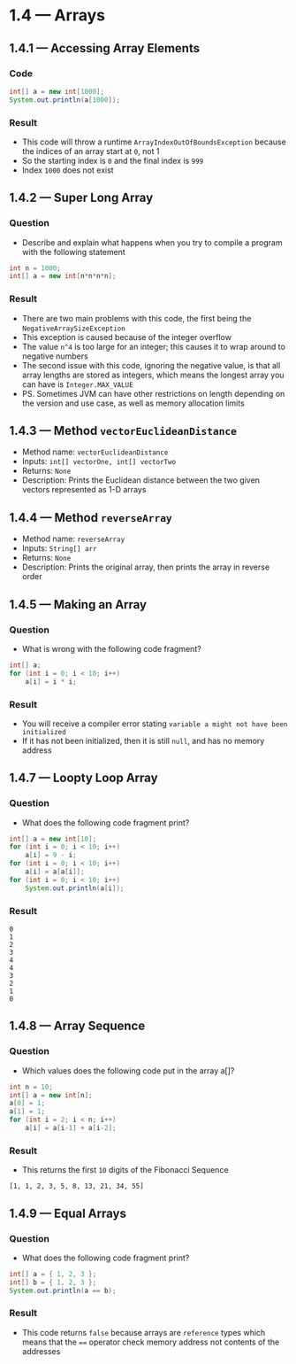 # 1.4 — Arrays

## 1.4.1 — Accessing Array Elements
### Code
```java
int[] a = new int[1000];
System.out.println(a[1000]);
```
### Result
- This code will throw a runtime `ArrayIndexOutOfBoundsException` because the indices of an array start at `0`, not 1
- So the starting index is `0` and the final index is `999`
- Index `1000` does not exist

## 1.4.2 — Super Long Array
### Question
- Describe and explain what happens when you try to compile a program with the following statement
```java
int n = 1000;
int[] a = new int[n*n*n*n];
```
### Result
- There are two main problems with this code, the first being the `NegativeArraySizeException`
- This exception is caused because of the integer overflow
- The value `n^4` is too large for an integer; this causes it to wrap around to negative numbers
- The second issue with this code, ignoring the negative value, is that all array lengths are stored as integers, which means the longest array you can have is `Integer.MAX_VALUE`
- PS. Sometimes JVM can have other restrictions on length depending on the version and use case, as well as memory allocation limits

## 1.4.3 — Method `vectorEuclideanDistance`
- Method name: `vectorEuclideanDistance`
- Inputs: `int[] vectorOne, int[] vectorTwo`
- Returns: `None`
- Description: Prints the Euclidean distance between the two given vectors represented as 1-D arrays

## 1.4.4 — Method `reverseArray`
- Method name: `reverseArray`
- Inputs: `String[] arr`
- Returns: `None`
- Description: Prints the original array, then prints the array in reverse order

## 1.4.5 — Making an Array
### Question 
- What is wrong with the following code fragment?
```java
int[] a;
for (int i = 0; i < 10; i++)
    a[i] = i * i;
```
### Result
- You will receive a compiler error stating `variable a might not have been initialized`
- If it has not been initialized, then it is still `null`, and has no memory address

## 1.4.7 — Loopty Loop Array
### Question 
- What does the following code fragment print?
```java
int[] a = new int[10];
for (int i = 0; i < 10; i++)
    a[i] = 9 - i;
for (int i = 0; i < 10; i++)
    a[i] = a[a[i]];
for (int i = 0; i < 10; i++)
    System.out.println(a[i]);
```
### Result
```
0
1
2
3
4
4
3
2
1
0
```

## 1.4.8 — Array Sequence
### Question
- Which values does the following code put in the array a[]?
```java
int n = 10;
int[] a = new int[n];
a[0] = 1;
a[1] = 1;
for (int i = 2; i < n; i++)
    a[i] = a[i-1] + a[i-2];
```
### Result
- This returns the first `10` digits of the Fibonacci Sequence
```
[1, 1, 2, 3, 5, 8, 13, 21, 34, 55]
```

## 1.4.9 — Equal Arrays
### Question
- What does the following code fragment print?
```java
int[] a = { 1, 2, 3 };
int[] b = { 1, 2, 3 };
System.out.println(a == b);
```
### Result
- This code returns `false` because arrays are `reference` types which means that the `==` operator check memory address not contents of the addresses